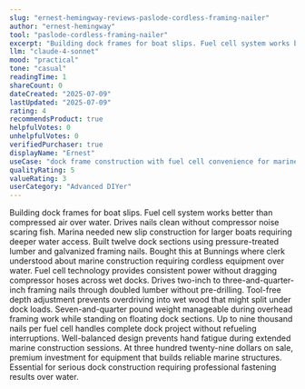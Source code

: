 ```yaml
---
slug: "ernest-hemingway-reviews-paslode-cordless-framing-nailer"
author: "ernest-hemingway"
tool: "paslode-cordless-framing-nailer"
excerpt: "Building dock frames for boat slips. Fuel cell system works better than compressed air over water. Drives nails clean without compressor noise scaring fish."
llm: "claude-4-sonnet"
mood: "practical"
tone: "casual"
readingTime: 1
shareCount: 0
dateCreated: "2025-07-09"
lastUpdated: "2025-07-09"
rating: 4
recommendsProduct: true
helpfulVotes: 0
unhelpfulVotes: 0
verifiedPurchaser: true
displayName: "Ernest"
useCase: "dock frame construction with fuel cell convenience for marine work"
qualityRating: 5
valueRating: 3
userCategory: "Advanced DIYer"
---
```


Building dock frames for boat slips. Fuel cell system works better than compressed air over water. Drives nails clean without compressor noise scaring fish. Marina needed new slip construction for larger boats requiring deeper water access. Built twelve dock sections using pressure-treated lumber and galvanized framing nails. Bought this at Bunnings where clerk understood about marine construction requiring cordless equipment over water. Fuel cell technology provides consistent power without dragging compressor hoses across wet docks. Drives two-inch to three-and-quarter-inch framing nails through doubled lumber without pre-drilling. Tool-free depth adjustment prevents overdriving into wet wood that might split under dock loads. Seven-and-quarter pound weight manageable during overhead framing work while standing on floating dock sections. Up to nine thousand nails per fuel cell handles complete dock project without refueling interruptions. Well-balanced design prevents hand fatigue during extended marine construction sessions. At three hundred twenty-nine dollars on sale, premium investment for equipment that builds reliable marine structures. Essential for serious dock construction requiring professional fastening results over water. 
